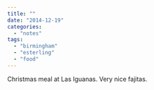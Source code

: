 ```yaml
---
title: ""
date: "2014-12-19"
categories: 
  - "notes"
tags: 
  - "birmingham"
  - "esterling"
  - "food"
---
```


Christmas meal at Las Iguanas. Very nice fajitas.
